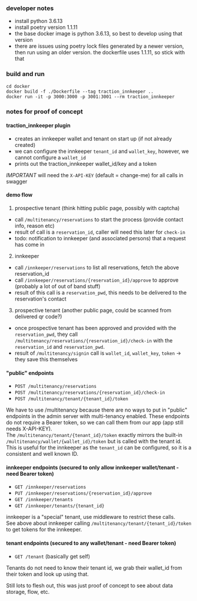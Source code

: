 ### developer notes

- install python 3.6.13
- install poetry version 1.1.11
- the base docker image is python 3.6.13, so best to develop using that version
- there are issues using poetry lock files generated by a newer version, then run using an older version. the dockerfile uses 1.1.11, so stick with that



### build and run
```
cd docker
docker build -f ./Dockerfile --tag traction_innkeeper ..
docker run -it -p 3000:3000 -p 3001:3001 --rm traction_innkeeper
```


### notes for proof of concept

#### traction_innkeeper plugin

- creates an innkeeper wallet and tenant on start up (if not already created)
- we can configure the innkeeper `tenant_id` and `wallet_key`, however, we cannot configure a `wallet_id`
- prints out the traction_innkeeper wallet_id/key and a token 


*IMPORTANT* will need the `X-API-KEY` (default = change-me) for all calls in swagger

#### demo flow

1) prospective tenant (think hitting public page, possibly with captcha)

- call `/multitenancy/reservations` to start the process (provide contact info, reason etc)
- result of call is a `reservation_id`, caller will need this later for `check-in`
- todo: notification to innkeeper (and associated persons) that a request has come in

2) innkeeper

- call `/innkeeper/reservations` to list all reservations, fetch the above reservation_id
- call `/innkeeper/reservations/{reservation_id}/approve` to approve (probably a lot of out of band stuff)
- result of this call is a `reservation_pwd`, this needs to be delivered to the reservation's contact

3) prospective tenant (another public page, could be scanned from delivered qr code?)
- once prospective tenant has been approved and provided with the `reservation_pwd`, they call `/multitenancy/reservations/{reservation_id}/check-in` with the `reservation_id` and `reservation_pwd`.
- result of `/multitenancy/signin` call is `wallet_id`, `wallet_key`, `token` -> they save this themselves


#### "public" endpoints

- `POST /multitenancy/reservations`
- `POST /multitenancy/reservations/{reservation_id}/check-in`
- `POST /multitenancy/tenant/{tenant_id}/token`

We have to use /multitenancy because there are no ways to put in "public" endpoints in the admin server with multi-tenancy enabled.
These endpoints do not require a Bearer token, so we can call them from our app (app still needs X-API-KEY).  
The `/multitenancy/tenant/{tenant_id}/token` exactly mirrors the built-in `/multitenancy/wallet/{wallet_id}/token` but is called with the tenant id.  
This is useful for the innkeeper as the `tenant_id` can be configured, so it is a consistent and well known ID.  


#### innkeeper endpoints (secured to only allow innkeeper wallet/tenant - need Bearer token)

- `GET /innkeeper/reservations`
- `PUT /innkeeper/reservations/{reservation_id}/approve`
- `GET /innkeeper/tenants`
- `GET /innkeeper/tenants/{tenant_id}`

innkeeper is a "special" tenant, use middleware to restrict these calls.  
See above about innkeeper calling `/multitenancy/tenant/{tenant_id}/token` to get tokens for the innkeeper.

#### tenant endpoints (secured to any wallet/tenant - need Bearer token)
- `GET /tenant` (basically get self)

Tenants do not need to know their tenant id, we grab their wallet_id from their token and look up using that.

Still lots to flesh out, this was just proof of concept to see about data storage, flow, etc.  
